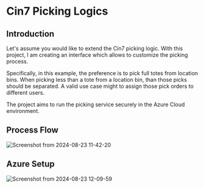 # Cin7 Picking Logics

## Introduction
Let's assume you would like to extend the Cin7 picking logic. With this project, I am creating an interface which allows to customize the picking process. 

Specifically, in this example, the preference is to pick full totes from location bins. When picking less than a tote from a location bin, than those picks should be separated. A valid use case might to assign those pick orders to different users. 

The project aims to run the picking service securely in the Azure Cloud environment.

## Process Flow
![Screenshot from 2024-08-23 11-42-20](https://github.com/user-attachments/assets/afaf7559-0a36-42fa-bd80-182c874176e0)


## Azure Setup
![Screenshot from 2024-08-23 12-09-59](https://github.com/user-attachments/assets/eee73f0f-620a-4704-a53d-33efee1ce170)
